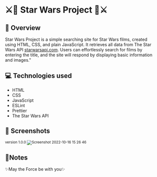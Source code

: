 # ⚔️🌟 Star Wars Project 🌟⚔️
## 📝 Overview
Star Wars Project is a simple searching site for Star Wars films,  created using HTML, CSS, and plain JavaScript. It retrieves all data from The Star Wars API [starwarsapi.com](https://swapi.dev/). Users can effortlessly search for films by entering the title, and the site will respond by displaying basic information and images." 

## 💻 Technologies used
  * HTML
  * CSS
  * JavaScript
  * ESLint
  * Prettier
  * The Star Wars API
  
## 📸 Screenshots 
<sub>version 1.0.0</sup>
![Screenshot 2022-10-16 15 26 46](https://user-images.githubusercontent.com/77573528/196038085-99239732-f739-49a7-9563-1ac009500cb7.png)

## 📌Notes
✨May the Force be with you✨
